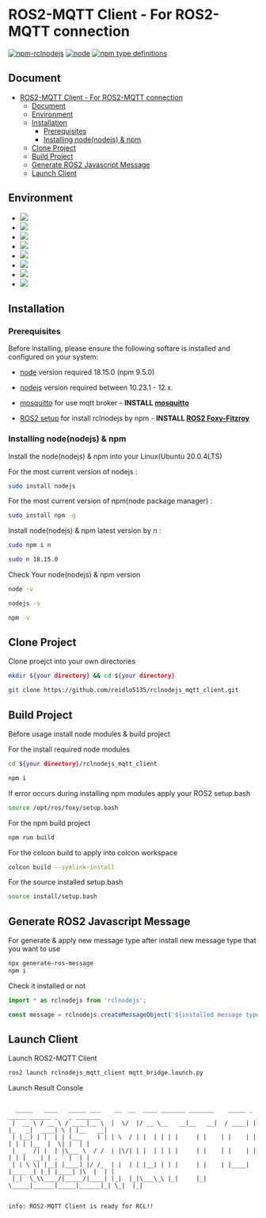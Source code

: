 # ROS2-MQTT Client - For ROS2-MQTT connection

[![npm-rclnodejs](https://img.shields.io/npm/v/rclnodejs.svg)](https://www.npmjs.com/package/rclnodejs)
[![node](https://img.shields.io/node/v/rclnodejs.svg)](https://nodejs.org/en/download/releases/)
[![npm type definitions](https://img.shields.io/npm/types/rclnodejs)](https://www.npmjs.com/package/rclnodejs)

## Document
- [ROS2-MQTT Client - For ROS2-MQTT connection](#ros2-mqtt-client---for-ros2-mqtt-connection)
  - [Document](#document)
  - [Environment](#environment)
  - [Installation](#installation)
    - [Prerequisites](#prerequisites)
    - [Installing node(nodejs) \& npm](#installing-nodenodejs--npm)
  - [Clone Project](#clone-project)
  - [Build Project](#build-project)
  - [Generate ROS2 Javascript Message](#generate-ros2-javascript-message)
  - [Launch Client](#launch-client)

## Environment
* <img src="https://img.shields.io/badge/typescript-3178C6?style=for-the-badge&logo=typescript&logoColor=white">
* <img src="https://img.shields.io/badge/node.js-339933?style=for-the-badge&logo=node.js&logoColor=white">
* <img src="https://img.shields.io/badge/nodemon-76D04B?style=for-the-badge&logo=nodemon&logoColor=white">
* <img src="https://img.shields.io/badge/python-3776AB?style=for-the-badge&logo=python&logoColor=white">
* <img src="https://img.shields.io/badge/cmake-064F8C?style=for-the-badge&logo=cmake&logoColor=white">
* <img src="https://img.shields.io/badge/mqtt-660066?style=for-the-badge&logo=mqtt&logoColor=white">
* <img src="https://img.shields.io/badge/ROS2-22314E?style=for-the-badge&logo=ros&logoColor=white">
* <img src="https://img.shields.io/badge/ubuntu-E95420?style=for-the-badge&logo=ubuntu&logoColor=white">

## Installation

### Prerequisites

Before installing, please ensure the following softare is installed and configured on your system:

- [node](https://nodejs.org/en/) version required 18.15.0 (npm 9.5.0)
  
- [nodejs](https://nodejs.org/en/) version required between 10.23.1 - 12.x.

- [mosquitto](https://mosquitto.org/) for use mqtt broker - **INSTALL [mosquitto](https://mosquitto.org/)**

- [ROS2 setup](https://index.ros.org/doc/ros2/Installation/) for install rclnodejs by npm -
  **INSTALL [ROS2 Foxy-Fitzroy](https://docs.ros.org/en/foxy/Installation/Ubuntu-Install-Debians.html)**

### Installing node(nodejs) & npm

Install the node(nodejs) & npm into your Linux(Ubuntu 20.0.4LTS)

For the most current version of nodejs :

```bash
sudo install nodejs
```

For the most current version of npm(node package manager) :

```bash
sudo install npm -g
```

Install node(nodejs) & npm latest version by n :

```bash
sudo npm i n
```

```bash
sudo n 18.15.0
```

Check Your node(nodejs) & npm version

```bash
node -v
```
```bash
nodejs -v
```

```bash
npm -v
```

## Clone Project

Clone proejct into your own directories

```bash
mkdir ${your directory} && cd ${your directory}

git clone https://github.com/reidlo5135/rclnodejs_mqtt_client.git
```

## Build Project

Before usage install node modules & build project

For the install required node modules

```bash
cd ${your directory}/rclnodejs_mqtt_client

npm i
```

If error occurs during installing npm modules apply your ROS2 setup.bash

```bash
source /opt/ros/foxy/setup.bash
```

For the npm build project

```bash
npm run build
```

For the colcon build to apply into colcon workspace

```bash
colcon build --symlink-install
```

For the source installed setup.bash

```bash
source install/setup.bash
```

## Generate ROS2 Javascript Message

For generate & apply new message type after install new message type that you want to use

```bash
npx generate-ros-message
npm i
```

Check it installed or not

```typescript
import * as rclnodejs from 'rclnodejs';

const message = rclnodejs.createMessageObject('${installed message type}');
```

## Launch Client

Launch ROS2-MQTT Client

```bash
ros2 launch rclnodejs_mqtt_client mqtt_bridge.launch.py
```
Launch Result Console

```

  _____   ____   _____ ___    __  __  ____ _______ _______    _____ _      _____ ______ _   _ _______ 
 |  __ \ / __ \ / ____|__ \  |  \/  |/ __ \__   __|__   __|  / ____| |    |_   _|  ____| \ | |__   __|
 | |__) | |  | | (___    ) | | \  / | |  | | | |     | |    | |    | |      | | | |__  |  \| |  | |   
 |  _  /| |  | |\___ \  / /  | |\/| | |  | | | |     | |    | |    | |      | | |  __| | . ` |  | |   
 | | \ \| |__| |____) |/ /_  | |  | | |__| | | |     | |    | |____| |____ _| |_| |____| |\  |  | |   
 |_|  \_\\____/|_____/|____| |_|  |_|\___\_\ |_|     |_|     \_____|______|_____|______|_| \_|  |_|   
                                                                                                      

info: ROS2-MQTT Client is ready for RCL!!                                                                                                                            
```